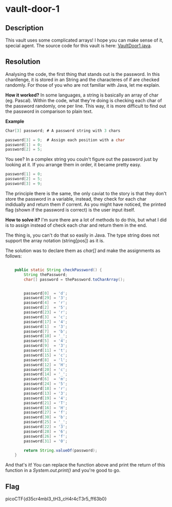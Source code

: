 # vault-door-1

## Description
This vault uses some complicated arrays! I hope you can make sense of it, special agent. The source code for this vault is here: [VaultDoor1.java](VaultDoor1.java).

## Resolution
Analysing the code, the first thing that stands out is the password. 
In this chanllenge, it is stored in an String and the characteres of if are checked randomly.
For those of you who are not familiar with Java, let me explain.

**How it worked?**
In some languages, a string is basically an array of char (eg. Pascal).
Within the code, what they're doing is checking each char of the password randomly, one per line. This way, it is more difficult to find out the password in comparison to plain text.

**Example**
```c
Char[3] password; # A password string with 3 chars

password[3] = 9;  # Assign each position with a char
password[1] = 0;
password[2] = 5;
```

You see? In a complex string you couln't figure out the password just by looking at it. If you arrange them in order, it became pretty easy.

```c
password[1] = 0;
password[2] = 5;
password[3] = 9;
```

The principle there is the same, the only caviat to the story is that they don't store the password in a variable, instead, they check for each char indidually and return them if corrent.
As you might have noticed, the printed flag (shown if the password is correct) is the user input itself.

**How to solve it?**
I'm sure there are a lot of methods to do this, but what I did is to assign instead of check each char and return them in the end.

The thing is, you can't do that so easily in Java. The type string does not support the array notation (string[pos]) as it is.

The solution was to declare them as *char[]* and make the assignments as follows:

```java

    public static String checkPassword() {
        String thePassword;
        char[] password = thePassword.toCharArray();


        password[0]  = 'd';
        password[29] = '3';
        password[4]  = 'r';
        password[2]  = '5';
        password[23] = 'r';
        password[3]  = 'c';
        password[17] = '4';
        password[1]  = '3';
        password[7]  = 'b';
        password[10] = '_';
        password[5]  = '4';
        password[9]  = '3';
        password[11] = 't';
        password[15] = 'c';
        password[8]  = 'l';
        password[12] = 'H';
        password[20] = 'c';
        password[14] = '_';
        password[6]  = 'm';
        password[24] = '5';
        password[18] = 'r';
        password[13] = '3';
        password[19] = '4';
        password[21] = 'T';
        password[16] = 'H';
        password[27] = 'f';
        password[30] = 'b';
        password[25] = '_';
        password[22] = '3';
        password[28] = '6';
        password[26] = 'f';
        password[31] = '0';

        return String.valueOf(password); 
    }
```
And that's it! You can replace the function above and print the return of this function in a *System.out.print()* and you're good to go.

## Flag
picoCTF{d35cr4mbl3_tH3_cH4r4cT3r5_ff63b0}
